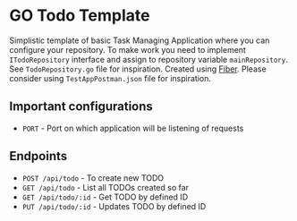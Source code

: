 # GO Todo Template
Simplistic template of basic Task Managing Application where you can configure your repository. To make work you need to implement 
`ITodoRepository` interface and assign to repository variable `mainRepository`. See `TodoRepository.go` file for inspiration. 
Created using [Fiber](https://docs.gofiber.io/). Please consider using `TestAppPostman.json` file for inspiration.

## Important configurations
- `PORT` - Port on which application will be listening of requests

## Endpoints
- `POST /api/todo` - To create new TODO
- `GET /api/todo` - List all TODOs created so far
- `GET /api/todo/:id` - Get TODO by defined ID
- `PUT /api/todo/:id` - Updates TODO by defined ID